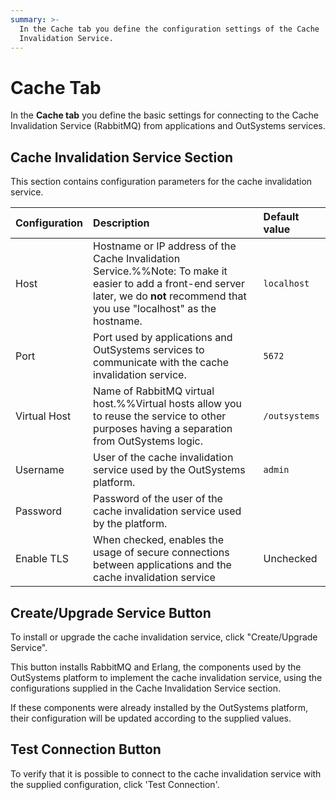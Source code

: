 ```yaml
---
summary: >-
  In the Cache tab you define the configuration settings of the Cache
  Invalidation Service.
---
```


# Cache Tab

In the **Cache tab** you define the basic settings for connecting to the Cache Invalidation Service \(RabbitMQ\) from applications and OutSystems services.

## Cache Invalidation Service Section

This section contains configuration parameters for the cache invalidation service.

| Configuration | Description | Default value |
| :--- | :--- | :--- |
| Host | Hostname or IP address of the Cache Invalidation Service.%%Note: To make it easier to add a front-end server later, we do **not** recommend that you use "localhost" as the hostname. | `localhost` |
| Port | Port used by applications and OutSystems services to communicate with the cache invalidation service. | `5672` |
| Virtual Host | Name of RabbitMQ virtual host.%%Virtual hosts allow you to reuse the service to other purposes having a separation from OutSystems logic. | `/outsystems` |
| Username | User of the cache invalidation service used by the OutSystems platform. | `admin` |
| Password | Password of the user of the cache invalidation service used by the platform. |  |
| Enable TLS | When checked, enables the usage of secure connections between applications and the cache invalidation service | Unchecked |

## Create/Upgrade Service Button

To install or upgrade the cache invalidation service, click "Create/Upgrade Service".

This button installs RabbitMQ and Erlang, the components used by the OutSystems platform to implement the cache invalidation service, using the configurations supplied in the Cache Invalidation Service section.

If these components were already installed by the OutSystems platform, their configuration will be updated according to the supplied values.

## Test Connection Button

To verify that it is possible to connect to the cache invalidation service with the supplied configuration, click 'Test Connection'.

